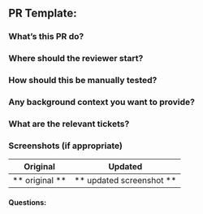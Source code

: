 ## PR Template:
### What’s this PR do?  
 
### Where should the reviewer start?  
 
### How should this be manually tested?  
 
### Any background context you want to provide?  
 
### What are the relevant tickets?  
 
### Screenshots (if appropriate) 

Original        |  Updated
:--------------:|:------------------:
** original **  | ** updated screenshot **
 
#### Questions: 
